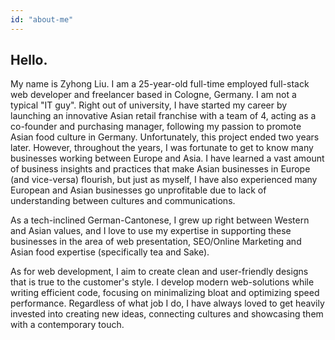 ```yaml
---
id: "about-me"
---
```

<h2>Hello.</h2>
<p>
My name is Zyhong Liu. I am a 25-year-old full-time employed full-stack web developer and freelancer based in Cologne, Germany.
I am not a typical "IT guy". Right out of university, I have started my career by launching an innovative Asian retail franchise with a team of 4, acting as a co-founder and purchasing manager, following my passion to promote Asian food culture in Germany. Unfortunately, this project ended two years later. However, throughout the years, I was fortunate to get to know many businesses working between Europe and Asia. I have learned a vast amount of business insights and practices that make Asian businesses in Europe (and vice-versa) flourish, but just as myself, I have also experienced many European and Asian businesses go unprofitable due to lack of understanding between cultures and communications.


As a tech-inclined German-Cantonese, I grew up right between Western and Asian values, and I love to use my expertise in supporting these businesses in the area of web presentation, SEO/Online Marketing and Asian food expertise (specifically tea and Sake).

As for web development, I aim to create clean and user-friendly designs that is true to the customer's style. I develop modern web-solutions while writing efficient code, focusing on minimalizing bloat and optimizing speed performance.
Regardless of what job I do, I have always loved to get heavily invested into creating new ideas, connecting cultures and showcasing them with a contemporary touch. </p>

